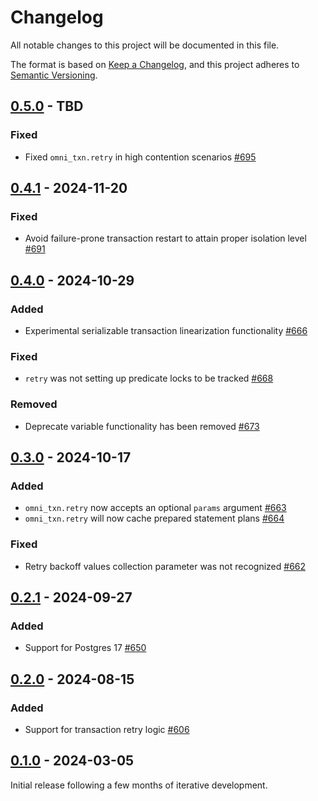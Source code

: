 # Changelog

All notable changes to this project will be documented in this file.

The format is based on [Keep a Changelog](https://keepachangelog.com/en/1.0.0/), and this project adheres
to [Semantic Versioning](https://semver.org/spec/v2.0.0.html).

## [0.5.0] - TBD

### Fixed

* Fixed `omni_txn.retry` in high contention scenarios [#695](https://github.com/omnigres/omnigres/pull/695)

## [0.4.1] - 2024-11-20

### Fixed

* Avoid failure-prone transaction restart to attain proper isolation
  level [#691](https://github.com/omnigres/omnigres/pull/691)

## [0.4.0] - 2024-10-29

### Added

* Experimental serializable transaction linearization
  functionality [#666](https://github.com/omnigres/omnigres/pull/666)

### Fixed

* `retry` was not setting up predicate locks to be tracked [#668](https://github.com/omnigres/omnigres/pull/668)

### Removed

* Deprecate variable functionality has been removed [#673](https://github.com/omnigres/omnigres/pull/673)

## [0.3.0] - 2024-10-17

### Added

* `omni_txn.retry` now accepts an optional `params` argument [#663](https://github.com/omnigres/omnigres/pull/663)
* `omni_txn.retry` will now cache prepared statement plans [#664](https://github.com/omnigres/omnigres/pull/664)

### Fixed

* Retry backoff values collection parameter was not recognized [#662](https://github.com/omnigres/omnigres/pull/662)

## [0.2.1] - 2024-09-27

### Added

* Support for Postgres 17 [#650](https://github.com/omnigres/omnigres/pull/650)

## [0.2.0] - 2024-08-15

### Added

* Support for transaction retry logic [#606](https://github.com/omnigres/omnigres/pull/606)

## [0.1.0] - 2024-03-05

Initial release following a few months of iterative development.

[Unreleased]: https://github.com/omnigres/omnigres/commits/next/omni_txn

[0.1.0]: [https://github.com/omnigres/omnigres/pull/511]

[0.2.0]: [https://github.com/omnigres/omnigres/pull/606]

[0.2.1]: [https://github.com/omnigres/omnigres/pull/650]

[0.3.0]: [https://github.com/omnigres/omnigres/pull/661]

[0.4.0]: [https://github.com/omnigres/omnigres/pull/665]

[0.4.1]: [https://github.com/omnigres/omnigres/pull/691]

[0.5.0]: [https://github.com/omnigres/omnigres/pull/695]
